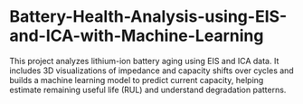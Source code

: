 # Battery-Health-Analysis-using-EIS-and-ICA-with-Machine-Learning
This project analyzes lithium-ion battery aging using EIS and ICA data. It includes 3D visualizations of impedance and capacity shifts over cycles and builds a machine learning model to predict current capacity, helping estimate remaining useful life (RUL) and understand degradation patterns.
